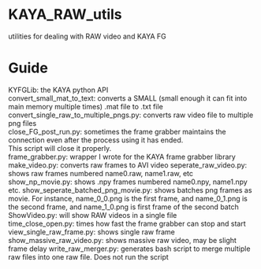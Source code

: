 # KAYA_RAW_utils
utilities for dealing with RAW video and KAYA FG
# Guide
KYFGLib: the KAYA python API  
convert_small_mat_to_text: converts a SMALL (small enough it can fit into main memory multiple times) .mat file to .txt file  
convert_single_raw_to_multiple_pngs.py: converts raw video file to multiple png files  
close_FG_post_run.py: sometimes the frame grabber maintains the connection even after the process using it has ended.  
This script will close it properly.  
frame_grabber.py: wrapper I wrote for the KAYA frame grabber library  
make_video.py: converts raw frames to AVI video
seperate_raw_video.py: shows raw frames numbered name0.raw, name1.raw, etc  
show_np_movie.py: shows .npy frames numbered name0.npy, name1.npy etc.
show_seperate_batched_png_movie.py: shows batches png frames as movie. For instance, name_0_0.png is the first frame,
and name_0_1.png is the second frame, and name_1_0.png is first frame of the second batch  
ShowVideo.py: will show RAW videos in a single file  
time_close_open.py: times how fast the frame grabber can stop and start  
view_single_raw_frame.py: shows single raw frame
show_massive_raw_video.py: shows massive raw video, may be slight frame delay
write_raw_merger.py: generates bash script to merge multiple raw files into one raw file. Does not run the script    
